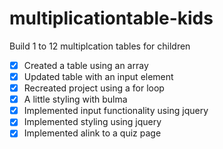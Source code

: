 # multiplicationtable-kids
Build 1 to 12 multiplcation tables for children
- [x] Created a table using an array
- [x] Updated table with an input element
- [x] Recreated project using a for loop
- [x] A little styling with bulma
- [x] Implemented input functionality using jquery
- [x] Implemented styling using jquery
- [x] Implemented alink to a quiz page
